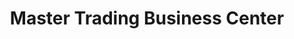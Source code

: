 ---
title: "Master Trading Business Center"
url: /ganta/master-trading-business-center/
shop: Lebensmittel
---